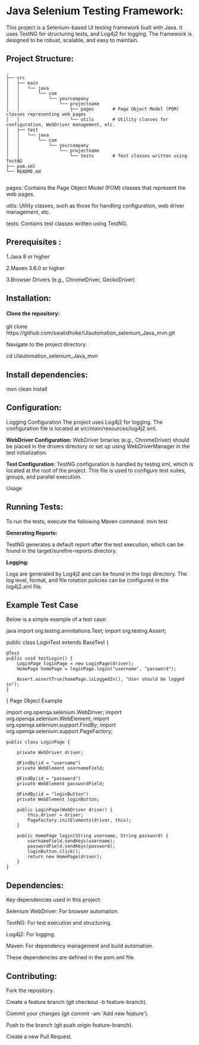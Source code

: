 
<h1>Java Selenium Testing Framework: </h1>
 
This project is a Selenium-based UI testing framework built with Java. It uses TestNG for structuring tests, and Log4j2 for logging. The framework is designed to be robust, scalable, and easy to maintain.

<h2> Project Structure:</h2>

```plaintext
.
├── src
│   ├── main
│   │   └── java
│   │       └── com
│   │           └── yourcompany
│   │               └── projectname
│   │                   ├── pages       # Page Object Model (POM) classes representing web pages
│   │                   └── utils       # Utility classes for configuration, WebDriver management, etc.
│   ├── test
│   │   └── java
│   │       └── com
│   │           └── yourcompany
│   │               └── projectname
│   │                   └── tests       # Test classes written using TestNG
├── pom.xml
└── README.md


 ```

pages: Contains the Page Object Model (POM) classes that represent the web pages.

utils: Utility classes, such as those for handling configuration, web driver management, etc.

tests: Contains test classes written using TestNG.

<h2> Prerequisites : </h2>

1.Java 8 or higher

2.Maven 3.6.0 or higher

3.Browser Drivers (e.g., ChromeDriver, GeckoDriver)

<h2> Installation: </h2>

<h4> Clone the repository: </h4>
git clone https://github.com/swatidhoke/UIautomation_selenium_Java_mvn.git

Navigate to the project directory:

cd UIautomation_selenium_Java_mvn

<h2>Install dependencies:</h2>
 
mvn clean install

<h2>Configuration:</h2>  
Logging Configuration
The project uses Log4j2 for logging. The configuration file is located at src/main/resources/log4j2.xml.

**WebDriver Configuration:**
WebDriver binaries (e.g., ChromeDriver) should be placed in the drivers directory or set up using WebDriverManager in the test initialization.

**Test Configuration:**
TestNG configuration is handled by testng.xml, which is located at the root of the project. This file is used to configure test suites, groups, and parallel execution.

Usage
<h2>Running Tests:</h2>
To run the tests, execute the following Maven command:
mvn test

**Generating Reports:**

TestNG generates a default report after the test execution, which can be found in the target/surefire-reports directory.

**Logging:**

Logs are generated by Log4j2 and can be found in the logs directory. The log level, format, and file rotation policies can be configured in the log4j2.xml file.

<h2>Example Test Case</h2>

Below is a simple example of a test case:

java
import org.testng.annotations.Test;
import org.testng.Assert;

public class LoginTest extends BaseTest {

    @Test
    public void testLogin() {
        LoginPage loginPage = new LoginPage(driver);
        HomePage homePage = loginPage.login("username", "password");

        Assert.assertTrue(homePage.isLoggedIn(), "User should be logged in");
    }
}
Page Object Example
 
import org.openqa.selenium.WebDriver;
import org.openqa.selenium.WebElement;
import org.openqa.selenium.support.FindBy;
import org.openqa.selenium.support.PageFactory;
```
public class LoginPage {

    private WebDriver driver;

    @FindBy(id = "username")
    private WebElement usernameField;

    @FindBy(id = "password")
    private WebElement passwordField;

    @FindBy(id = "loginButton")
    private WebElement loginButton;

    public LoginPage(WebDriver driver) {
        this.driver = driver;
        PageFactory.initElements(driver, this);
    }

    public HomePage login(String username, String password) {
        usernameField.sendKeys(username);
        passwordField.sendKeys(password);
        loginButton.click();
        return new HomePage(driver);
    }
}
```

<h2>Dependencies:</h2>

Key dependencies used in this project:

Selenium WebDriver: For browser automation.

TestNG: For test execution and structuring.

Log4j2: For logging.

Maven: For dependency management and build automation.

These dependencies are defined in the pom.xml file.

<h2>Contributing:</h2>

Fork the repository.

Create a feature branch (git checkout -b feature-branch).

Commit your changes (git commit -am 'Add new feature').

Push to the branch (git push origin feature-branch).

Create a new Pull Request.
